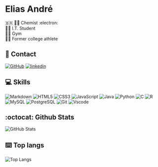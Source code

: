 
# Elias André

🇧🇷
👨‍🔬 Chemist :electron: \
👨‍💻 I.T. Student \
🏋️‍♂️ Gym \
🏃‍♂️ Former college athlete




## 📲 Contact
[![GitHub](https://img.shields.io/badge/GitHub-100000?style=for-the-badge&logo=github&logoColor=white)](https://github.com/Elias-Andre) 
[![linkedin](https://img.shields.io/badge/linkedin-0A66C2?style=for-the-badge&logo=linkedin&logoColor=white)](https://www.linkedin.com/in/elias-andre/)



## 💻 Skills
![Markdown](https://img.shields.io/badge/Markdown-000?style=for-the-badge&logo=markdown)
![HTML5](https://img.shields.io/badge/HTML5-E34F26?style=for-the-badge&logo=html5&logoColor=white)
![CSS3](https://img.shields.io/badge/CSS3-1572B6?style=for-the-badge&logo=css3&logoColor=white)
![JavaScript](https://img.shields.io/badge/JavaScript-F7DF1E?style=for-the-badge&logo=javascript&logoColor=black)
![Java](https://img.shields.io/badge/java-%23ED8B00.svg?style=for-the-badge&logo=openjdk&logoColor=white)
![Python](https://img.shields.io/badge/python-3670A0?style=for-the-badge&logo=python&logoColor=ffdd54)
![C](https://img.shields.io/badge/C-00599C?style=for-the-badge&logo=c&logoColor=white)
![R](https://img.shields.io/badge/R-276DC3?style=for-the-badge&logo=r&logoColor=white)
![MySQL](https://img.shields.io/badge/MySQL-00000F?style=for-the-badge&logo=mysql&logoColor=white)
![PostgreSQL](https://img.shields.io/badge/PostgreSQL-000?style=for-the-badge&logo=postgresql)
![Git](https://img.shields.io/badge/GIT-E44C30?style=for-the-badge&logo=git&logoColor=white)
![Vscode](https://img.shields.io/badge/Vscode-007ACC?style=for-the-badge&logo=visual-studio-code&logoColor=white)

## :octocat: Github Stats
![GitHub Stats](https://github-readme-stats.vercel.app/api?username=Elias-Andre&theme=transparent&bg_color=000&border_color=30A3DC&show_icons=true&icon_color=30A3DC&title_color=E94D5F&text_color=FFF&hide_title=true&hide=stars)


## ⌨️ Top langs 
![Top Langs](https://github-readme-stats-git-masterrstaa-rickstaa.vercel.app/api/top-langs/?username=Elias-Andre&layout=compact&bg_color=000&border_color=30A3DC&title_color=E94D5F&text_color=FFF)
